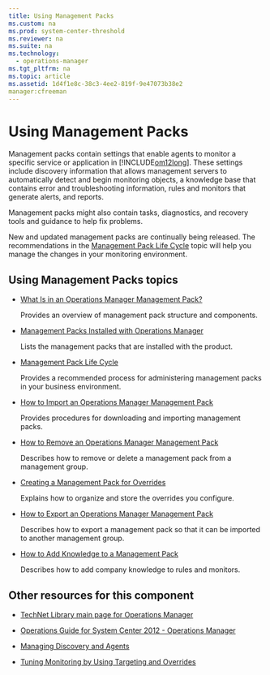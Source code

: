 ```yaml
---
title: Using Management Packs
ms.custom: na
ms.prod: system-center-threshold
ms.reviewer: na
ms.suite: na
ms.technology: 
  - operations-manager
ms.tgt_pltfrm: na
ms.topic: article
ms.assetid: 1d4f1e8c-38c3-4ee2-819f-9e47073b38e2
manager:cfreeman
---
```

# Using Management Packs
Management packs contain settings that enable agents to monitor a specific service or application in [!INCLUDE[om12long](../../om/manage//om12long_md.md)]. These settings include discovery information that allows management servers to automatically detect and begin monitoring objects, a knowledge base that contains error and troubleshooting information, rules and monitors that generate alerts, and reports.  
  
Management packs might also contain tasks, diagnostics, and recovery tools and guidance to help fix problems.  
  
New and updated management packs are continually being released. The recommendations in the [Management Pack Life Cycle](../../om/manage/Management-Pack-Life-Cycle.md) topic will help you manage the changes in your monitoring environment.  
  
## Using Management Packs topics  
  
-   [What Is in an Operations Manager Management Pack?](../../om/manage/What-Is-in-an-Operations-Manager-Management-Pack-.md)  
  
    Provides an overview of management pack structure and components.  
  
-   [Management Packs Installed with Operations Manager](../../om/manage/Management-Packs-Installed-with-Operations-Manager.md)  
  
    Lists the management packs that are installed with the product.  
  
-   [Management Pack Life Cycle](../../om/manage/Management-Pack-Life-Cycle.md)  
  
    Provides a recommended process for administering management packs in your business environment.  
  
-   [How to Import an Operations Manager Management Pack](../../om/manage/How-to-Import-an-Operations-Manager-Management-Pack.md)  
  
    Provides procedures for downloading and importing management packs.  
  
-   [How to Remove an Operations Manager Management Pack](../../om/manage/How-to-Remove-an-Operations-Manager-Management-Pack.md)  
  
    Describes how to remove or delete a management pack from a management group.  
  
-   [Creating a Management Pack for Overrides](../../om/manage/Creating-a-Management-Pack-for-Overrides.md)  
  
    Explains how to organize and store the overrides you configure.  
  
-   [How to Export an Operations Manager Management Pack](../../om/manage/How-to-Export-an-Operations-Manager-Management-Pack.md)  
  
    Describes how to export a management pack so that it can be imported to another management group.  
  
-   [How to Add Knowledge to a Management Pack](../../om/manage/How-to-Add-Knowledge-to-a-Management-Pack.md)  
  
    Describes how to add company knowledge to rules and monitors.  
  
## Other resources for this component  
  
-   [TechNet Library main page for Operations Manager](http://go.microsoft.com/fwlink/p/?LinkId=223634)  
  
-   [Operations Guide for System Center 2012 - Operations Manager](../../om/manage/Operations-Guide-for-System-Center-2012---Operations-Manager.md)  
  
-   [Managing Discovery and Agents](../Topic/Managing%20Discovery%20and%20Agents.md)  
  
-   [Tuning Monitoring by Using Targeting and Overrides](../../om/manage/Tuning-Monitoring-by-Using-Targeting-and-Overrides.md)  
  
